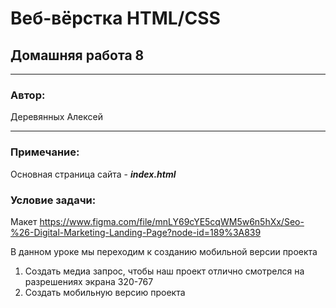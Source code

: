 # Веб-вёрстка HTML/CSS
## Домашняя работа 8
* **
### Автор:
Деревянных Алексей
* **
### Примечание:

Основная страница сайта -  __*index.html*__

### Условие задачи:
Макет https://www.figma.com/file/mnLY69cYE5cqWM5w6n5hXx/Seo-%26-Digital-Marketing-Landing-Page?node-id=189%3A839

В данном уроке мы переходим к созданию мобильной версии проекта

1.	Создать медиа запрос, чтобы наш проект отлично смотрелся на разрешениях экрана 320-767
2.	Создать мобильную версию проекта
